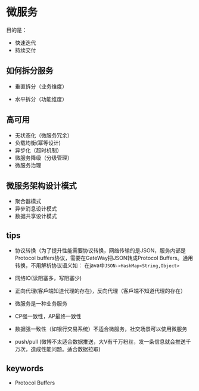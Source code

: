 # 微服务

目的是：
+ 快速迭代
+ 持续交付


## 如何拆分服务

+ 垂直拆分（业务维度）



+ 水平拆分（功能维度）


## 高可用

+ 无状态化（微服务冗余）
+ 负载均衡(幂等设计)
+ 异步化（超时机制）
+ 微服务降级（分级管理）
+ 微服务治理

## 微服务架构设计模式

+ 聚合器模式
+ 异步消息设计模式
+ 数据共享设计模式

## tips

+ 协议转换（为了提升性能需要协议转换，网络传输的是JSON，服务内部是Protocol buffers协议，需要在GateWay把JSON转成Protocol Buffers。通用转换，不用解析协议语义如：
在java中`JSON->HashMap<String,Object>`

+ 网络IO(读阻塞多，写阻塞少)

+ 正向代理(客戶端知道代理的存在)，反向代理（客戶端不知道代理的存在）

+ 微服务是一种业务服务

+ CP强一致性，AP最终一致性

+ 数据强一致性（如银行交易系统）不适合微服务，社交场景可以使用微服务

+ push/pull (微博不太适合数据推送，大V有千万粉丝，发一条信息就会推送千万次，造成性能问题。适合数据拉取)

## keywords

+ Protocol Buffers